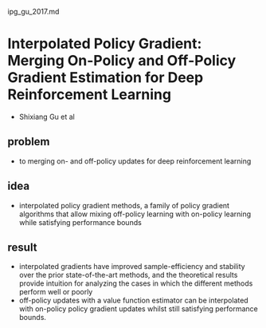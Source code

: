 ipg_gu_2017.md
# Interpolated Policy Gradient: Merging On-Policy and Off-Policy Gradient Estimation for Deep Reinforcement Learning
* Shixiang Gu et al

## problem
* to merging on- and off-policy updates for deep reinforcement learning

## idea
*  interpolated policy gradient methods, a family of policy gradient
algorithms that allow mixing off-policy learning with on-policy learning while satisfying performance
bounds

## result
*  interpolated gradients have improved
sample-efficiency and stability over the prior state-of-the-art methods, and the theoretical results
provide intuition for analyzing the cases in which the different methods perform well or poorly
*  off-policy updates with a value function estimator can be interpolated
with on-policy policy gradient updates whilst still satisfying performance bounds.
